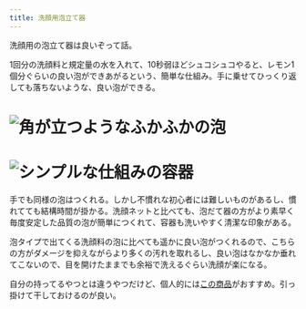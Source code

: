 ```yaml
---
title: 洗顔用泡立て器
---
```

洗顔用の泡立て器は良いぞって話。

1回分の洗顔料と規定量の水を入れて、10秒弱ほどシュコシュコやると、レモン1個分ぐらいの良い泡ができあがるという、簡単な仕組み。手に乗せてひっくり返しても落ちないような、良い泡ができる。

![](https://lh3.googleusercontent.com/docs/ADP-6oFsYkI9Fm1QYY3K0omS37U1OKuZBEY_raHy1Ef7bqX9mvIzDU7eS6xLUD_uSikolJ9Pe3vvMYwERUtDwN3gEmAUQOHbl27JUW-gUtJkdvY5-kmNhCeTyaufRZ28CbSsVZy2xdXrZmkpgb3ISbPRuPBzn0zt3kFZfk_Yb32WzodjnjNJ3zJdv4SvCUtzxzzXXQJSkWJDlx0CfES8VBWvCegSVjFXM_aRhfJq1JVUdJRQuw_UObnNz74lUeq-P9f8D7DzUe9BFUcF-VDn3Sil4zoogl4zZ8jjWiVerYNxxEn7PUcNyViiEbUw8xwcwM721T32wajx22EvCk10S2RYHdHrAp-9g5BrGVBDW0MOR5tnTSCH0WEPMNMRp_xxwUTNS9zJrjAHBvVWIcEX_CkZb5A937fDPbDNM2whmsyw_Ll3zrODiJyGBXOdarKADmFS0ZVlV9F3GWKvORRDR2QRB1DyRhEye7sG_xsiclIeOSUyNrnm3L6o8TB_urx2WK5zXGLwpBSQVgy2zRcXtGTBJH1epASp0pfl1uv1QiRWskXOvj_Tw_XgLPDVX7Aza-ikc3ugOOyfsM3lcS3rPq5zFIdA_wGsYMz9fM7cky6QyE33Qj7ZGlMAeE6-3hFBwsM842NBZ8eDzBlQAuY13UFH7QAEzjvh2FaMnFrPqEOeg89rNzA0VsiORFtnbFFvWjY9xANg_zl3xEjVGfjTGId2wXj70PB30BUGKIFA2ErBplBAXnd_5rCdYzp17T6dxYcaZ98_lc1cqr69EB-54koByGxm5l4XZiFd9i2TR__sNwRb-dtHRc0aXVE62_QA-5Nh78yhfEnqMhq0TwV_ajmdHKcd2GELg-c71gUkXk_ITsagb8g9xEKo3NPtDEMGxj-UL_jlGwx3W3k5cTmnFQR8FvS47DqutkPepPfhxuvvg8GF99u0BfpEK6_nLKhmN8pMk3QRMop8c250uj0Zk_7u9Ol7CpO8QA0dXWcEsXjdVrZ97JRRowf7k8va-5eJSBbC3oAoGuYNt8EIZ0UBJB9YVUXgJCkx6JE5s68fM0S3RSfL-l-eFIw4cb_EfByDliBN2HFJpsOz348xsbLtrSQzkWH-T9XaHD9jkBfuCwPOs7PS0qFBXmWmpyzPGzAaSr98zIP1mxANmWhIjhfLUeNtAqFRSX2S3YNknvodO826Gc2LRAsk5Mnd-D3DSX_a7UiOCcCqbHRlxOrINhf2nvAVnFRvWcsw9toTSO2DFzX059sK2twj "角が立つようなふかふかの泡")
================================================================================================================================================================================================================================================================================================================================================================================================================================================================================================================================================================================================================================================================================================================================================================================================================================================================================================================================================================================================================================================================================================================================================================================================================================================================================================================================================================================

![](https://lh3.googleusercontent.com/docs/ADP-6oH2voJRTQTCK2mcvz9_EIrVDGxsqegcLiHoIoY8v1-RLtoNNbby6ogqQkp_RMVMcVMb3rEbZWIT9BvZVJZo5Q8YFrkJk-LLzlj5_BmJkUCaiLQYnfazhXyHBEK3Su-lzs8GoEkxky1e6M-4E6FgYiwspVZi1JOrItHBpvOShtlkLyL3ll6FEtKdGBOtwCrRCNQR4ClgZhn8g7Vrsy5UL_G707Zr6n9i9sTGBfQTdKagTqDJp0YeGnHFW4utA27iP9_gMXAdnBfx1XdJZXhQbc28in6x56mOJWuIO30rhDgnxYr0iGqB8ZIvVzJSWLryQ7crhjtPDdJsv7ybz1NEQsIZVZ_FpARLTCG2Ar5IQcKw5QSFV_tCFM13ie_Er8_55JY2w4qynKe_X86f_2HJu8A4_cg51ncWIEafAz0XTcde5dT--Uw82vqBgDKV3IyAdqrwfk1y_uXn-NqG7PP9lU05WGxUvctkK4jh2fQ7Jaedg1EyxyG4bAxUH-mYbKKMBnlvpE9P_0vm-glAOq3h9vXBA9VP3QDgqB1t5F9UJcTtxZEqPeJbvpnBl2Y1ba7IPARj8jxQQeQ6BXR4VzCYsj7dApEibg_tDWpfNfFKEwSwRjYwfkMnB31KQ6eNyxnEDC0HOKDPS3_dlaomTiTL5jkA1woOYTCi--lcn6KGc0be6q583c2hRTNn46iyCR5rTB3gFr9vvmrnJpEx9ddqQJ9xsMz9JLv-8BBqgiG4xP8lSv3GcSZbVLSWJ5cSItn1W8jQPLBSV_iG2DwyurMukq_9ubZIDnADOQyMmwDEXfgdz4diF5irklIlpv84fF4gT1062hdueeJFTPzkiuRo3bGC5z1w7CuI245ja09cqUhagLXIsgHjMaePmndCALlbJYXYyoGhs_BHpBbs4ekNHn1F4yreSIBXLm0fmRouO3vUHouOZ1rjClSzgal4QUrCbW4PEsD6dYHXFHoTVUZHvGDBzfJG9QXxtsJ3KmfbGUr40Apt_oE4yznNOoDj3CjPrW4efxFAW-XyYH74PgC2tVXMIM2_lQ5_DyBNFBQOmvPtVgqO97ov4pS_bXJtbaf0A9WkdJUBZ-KqEFlwZlt_DjJMWAuPrrBgTvRFWyXTwzM-F6au4mNpg3kcRYjtS-hxTZ5xRmowaThCz6lrqC6PpkmKmdA49Ob3TC6ONAniO0oZzfOzhKLGYVOnQPkl7NVtBmdFayhJrHfh2Bipi7utiFi3-FrPJ2xG12eG3oUUMyp6PHvv "シンプルな仕組みの容器")
==============================================================================================================================================================================================================================================================================================================================================================================================================================================================================================================================================================================================================================================================================================================================================================================================================================================================================================================================================================================================================================================================================================================================================================================================================================================================================================================================================================================

手でも同様の泡はつくれる。しかし不慣れな初心者には難しいものがあるし、慣れてても結構時間が掛かる。洗顔ネットと比べても、泡だて器の方がより素早く毎度安定した品質の泡が簡単につくれて、容器も洗いやすく清潔な印象がある。

泡タイプで出てくる洗顔料の泡に比べても遥かに良い泡がつくれるので、こちらの方がダメージを抑えながらより多くの汚れを取れるし、良い泡はなかなか垂れてこないので、目を開けたままでも余裕で洗えるぐらい洗顔が楽になる。

自分の持ってるやつとは違うやつだけど、個人的には[この商品](https://www.amazon.co.jp/dp/B09KMP9GDN)がおすすめ。引っ掛けて干しておけるのが良い。
